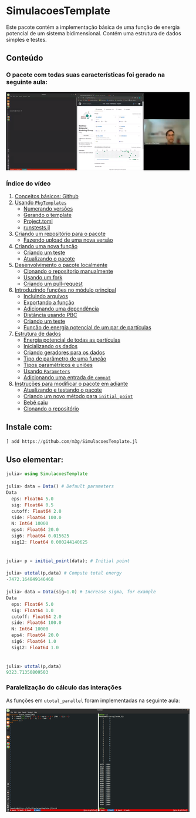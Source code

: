 # SimulacoesTemplate

Este pacote contém a implementação básica de uma função de energia
potencial de um sistema bidimensional. Contém uma estrutura de dados
simples e testes. 

## Conteúdo

### O pacote com todas suas características foi gerado na seguinte aula:

[![YOUTUBE VIDEO](https://raw.githubusercontent.com/m3g/SimulacoesTemplate.jl/master/docs/video_image.png)](https://www.youtube.com/watch?v=6M_YpNrrtKM "Julia: Criando pacotes, estruturas, e desenvolvimento.")

### Índice do vídeo

1. [Conceitos básicos: Github](https://youtu.be/6M_YpNrrtKM?t=22)
2. [Usando `PkgTemplates`](https://youtu.be/6M_YpNrrtKM?t=477)
    * [Numerando versões](https://youtu.be/6M_YpNrrtKM?t=720)
    * [Gerando o template](https://youtu.be/6M_YpNrrtKM?t=1209)
    * [Project.toml](https://youtu.be/6M_YpNrrtKM?t=1375)
    * [runstests.jl](https://youtu.be/6M_YpNrrtKM?t=1748)
3. [Criando um repositório para o pacote](https://youtu.be/6M_YpNrrtKM?t=1780)
    * [Fazendo upload de uma nova versão](https://youtu.be/6M_YpNrrtKM?t=2556)
4. [Criando uma nova função](https://youtu.be/6M_YpNrrtKM?t=2817)
    * [Criando um teste](https://youtu.be/6M_YpNrrtKM?t=2886)
    * [Atualizando o pacote](https://youtu.be/6M_YpNrrtKM?t=3227)
5. [Desenvolvimento o pacote localmente](https://youtu.be/6M_YpNrrtKM?t=3423)
    * [Clonando o repositorio manualmente](https://youtu.be/6M_YpNrrtKM?t=3963)
    * [Usando um fork](https://youtu.be/6M_YpNrrtKM?t=4117)
    * [Criando um pull-request](https://youtu.be/6M_YpNrrtKM?t=4406)
6. [Introduzindo funções no módulo principal](https://youtu.be/6M_YpNrrtKM?t=4680)
    * [Incluindo arquivos](https://youtu.be/6M_YpNrrtKM?t=4870)
    * [Exportando a função](https://youtu.be/6M_YpNrrtKM?t=4933)
    * [Adicionando uma dependência](https://youtu.be/6M_YpNrrtKM?t=4953)
    * [Distância usando PBC](https://youtu.be/6M_YpNrrtKM?t=5370)
    * [Criando um teste](https://youtu.be/6M_YpNrrtKM?t=5500)
    * [Função de energia potencial de um par de partículas](https://youtu.be/6M_YpNrrtKM?t=6136)
7. [Estrutura de dados](https://youtu.be/6M_YpNrrtKM?t=6370)
    * [Energia potencial de todas as partículas](https://youtu.be/6M_YpNrrtKM?t=6573)
    * [Inicializando os dados](https://youtu.be/6M_YpNrrtKM?t=6897)
    * [Criando geradores para os dados](https://youtu.be/6M_YpNrrtKM?t=7400)
    * [Tipo de parâmetro de uma função](https://youtu.be/6M_YpNrrtKM?t=7876)
    * [Tipos paramétricos e uniões](https://youtu.be/6M_YpNrrtKM?t=8015)
    * [Usando `Parameters`](https://youtu.be/6M_YpNrrtKM?t=8249)
    * [Adicionando uma entrada de `compat`](https://youtu.be/6M_YpNrrtKM?t=8450)
8. [Instruções para modificar o pacote em adiante](https://youtu.be/6M_YpNrrtKM?t=9125)
    * [Atualizando e testando o pacote](https://youtu.be/6M_YpNrrtKM?t=9372)
    * [Criando um novo método para `initial_point`](https://youtu.be/6M_YpNrrtKM?t=9488)
    * [Bebê caiu](https://youtu.be/6M_YpNrrtKM?t=9720)
    * [Clonando o repositório](https://youtu.be/6M_YpNrrtKM?t=9975)

## Instale com:

```julia
] add https://github.com/m3g/SimulacoesTemplate.jl
```

## Uso elementar:

```julia
julia> using SimulacoesTemplate

julia> data = Data() # Default parameters
Data
  eps: Float64 5.0
  sig: Float64 0.5
  cutoff: Float64 2.0
  side: Float64 100.0
  N: Int64 10000
  eps4: Float64 20.0
  sig6: Float64 0.015625
  sig12: Float64 0.000244140625


julia> p = initial_point(data); # Initial point

julia> utotal(p,data) # Compute total energy
-7472.164849146468

julia> data = Data(sig=1.0) # Increase sigma, for example
Data
  eps: Float64 5.0
  sig: Float64 1.0
  cutoff: Float64 2.0
  side: Float64 100.0
  N: Int64 10000
  eps4: Float64 20.0
  sig6: Float64 1.0
  sig12: Float64 1.0


julia> utotal(p,data)
9323.71350809503

```

### Paralelização do cálculo das interações

As funções em `utotal_parallel` foram implementadas na seguinte aula:

[![YOUTUBE VIDEO](https://raw.githubusercontent.com/m3g/SimulacoesTemplate.jl/master/docs/aula_parallel.png)](https://youtu.be/V70tvYdv8QY "Paralelizando o cálculo das interações.")






